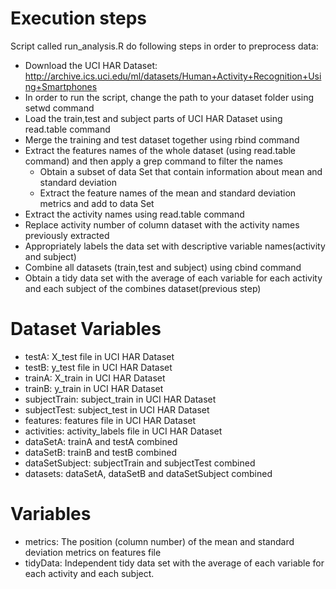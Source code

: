 # Execution steps

Script called run_analysis.R do following steps in order to preprocess data:
* Download the UCI HAR Dataset: http://archive.ics.uci.edu/ml/datasets/Human+Activity+Recognition+Using+Smartphones
* In order to run the script, change the path to your dataset folder using setwd command
* Load the train,test and subject parts of UCI HAR Dataset using read.table command
* Merge the training and test dataset together using rbind command
* Extract the features names of the whole dataset (using read.table command) and then apply a grep command to filter the names
	* Obtain a subset of data Set that contain information about mean and standard deviation
	* Extract the feature names of the mean and standard deviation metrics and add to data Set
* Extract the activity names using read.table command
* Replace activity number of column dataset with the activity names previously extracted
* Appropriately labels the data set with descriptive variable names(activity and subject)
* Combine all datasets (train,test and subject) using cbind command
* Obtain a tidy data set with the average of each variable for each activity and each subject of the combines dataset(previous step)

# Dataset Variables 
* testA: X_test file in UCI HAR Dataset
* testB: y_test file in UCI HAR Dataset
* trainA: X_train in UCI HAR Dataset
* trainB: y_train in UCI HAR Dataset
* subjectTrain: subject_train in UCI HAR Dataset
* subjectTest: subject_test in UCI HAR Dataset
* features: features file in UCI HAR Dataset
* activities: activity_labels file in UCI HAR Dataset
* dataSetA: trainA and testA combined
* dataSetB: trainB and testB combined
* dataSetSubject: subjectTrain and subjectTest combined
* datasets: dataSetA, dataSetB and  dataSetSubject combined

# Variables 
* metrics: The position (column number) of the mean and standard deviation metrics on features file
* tidyData:  Independent tidy data set with the average of each variable for each activity and each subject.
